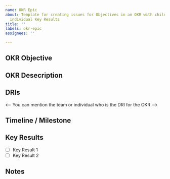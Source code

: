 ```yaml
---
name: OKR Epic
about: Template for creating issues for Objectives in an OKR with child issues for
  individual Key Results
title: ''
labels: okr-epic
assignees: ''

---
```


## OKR Objective

<!-- State the Objective to be achieved -->

## OKR Desecription

<!--- Provide a detailed description of the Objective, basically the WHY of the OKR -->

## DRIs

<-- You can mention the team or individual who is the DRI for the OKR -->

## Timeline / Milestone

<!-- Provide a tentative timeline of milestone for the OKR --> 

## Key Results

<!-- Provide a Checklist of all the key results for this OKR. Each checklist item should be an existing issue using the Key Results template. You can also convert an item to an issue by clicking the ellipsis near the item and select 'Convert to Issue'   -->

- [ ] Key Result 1
- [ ] Key Result 2

## Notes

<!--- Any other details or data you want to include -->
